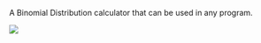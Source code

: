 A Binomial Distribution calculator that can be used in any program.


![](https://www.onlinemathlearning.com/image-files/binomial-distribution-formula.png?fbclid=IwAR0T48ewVRI3k2GbPCpQTiZzJKx9xi-1Nfko82gIhJyg-QSzYnq_LJpH5C8)
